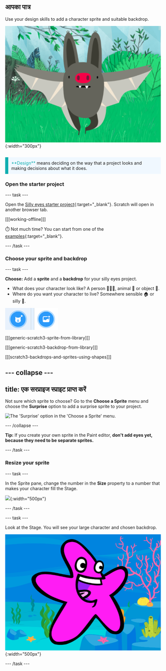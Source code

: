 ## आपका पात्र

<div style="display: flex; flex-wrap: wrap">
<div style="flex-basis: 200px; flex-grow: 1; margin-right: 15px;">
Use your design skills to add a character sprite and suitable backdrop. 
</div>
<div>

![एक बड़ा पात्र.](images/character.png){:width="300px"}    

</div>
</div>

<p style="border-left: solid; border-width:10px; border-color: #0faeb0; background-color: aliceblue; padding: 10px;">
<span style="color: #0faeb0">**Design**</span> means deciding on the way that a project looks and making decisions about what it does. 
</p>

### Open the starter project

--- task ---

Open the [Silly eyes starter project](https://scratch.mit.edu/projects/582221984/editor){:target="_blank"}. Scratch will open in another browser tab.

[[[working-offline]]]

⏱️ Not much time? You can start from one of the [examples](https://scratch.mit.edu/studios/29029028){:target="_blank"}.

--- /task ---

### Choose your sprite and backdrop

--- task ---

**Choose:** Add a **sprite** and a **backdrop** for your silly eyes project.

+ What does your character look like? A person 🧜🏽‍♀️, animal 🐶 or object 🧸.
+ Where do you want your character to live? Somewhere sensible 🏠 or silly 🎪.

![The add sprite icon and add backdrop icon side by side.](images/sprite-and-backdrop.png)

[[[generic-scratch3-sprite-from-library]]]

[[[generic-scratch3-backdrop-from-library]]]

[[[scratch3-backdrops-and-sprites-using-shapes]]]

--- collapse ---
---
title: एक सरप्राइज स्प्राइट प्राप्त करें
---

Not sure which sprite to choose? Go to the **Choose a Sprite** menu and choose the **Surprise** option to add a surprise sprite to your project.

![The 'Surprise' option in the 'Choose a Sprite' menu.](images/surprise-sprite.png)

--- /collapse ---

**Tip:** If you create your own sprite in the Paint editor, **don't add eyes yet, because they need to be separate sprites.**

--- /task ---

### Resize your sprite

--- task ---

In the Sprite pane, change the number in the **Size** property to a number that makes your character fill the Stage.

![](images/size-property.png){:width="500px"}

--- /task ---

--- task ---

Look at the Stage. You will see your large character and chosen backdrop.

![](images/large-sprite-stage.png){:width="500px"}

--- /task ---

